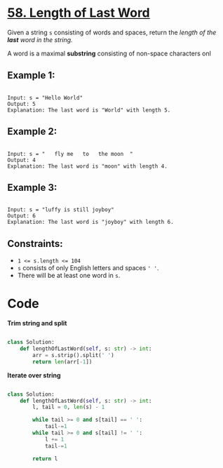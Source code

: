 # [58. Length of Last Word](https://leetcode.com/problems/length-of-last-word/description/?envType=study-plan-v2&envId=top-interview-150)

Given a string `s` consisting of words and spaces, return the _length of the **last** word in the string._

A word is a maximal **substring** consisting of non-space characters onl

## Example 1:

```

Input: s = "Hello World"
Output: 5
Explanation: The last word is "World" with length 5.

```

## Example 2:

```

Input: s = "   fly me   to   the moon  "
Output: 4
Explanation: The last word is "moon" with length 4.

```

## Example 3:

```

Input: s = "luffy is still joyboy"
Output: 6
Explanation: The last word is "joyboy" with length 6.

```

## Constraints:

- `1 <= s.length <= 104`
- `s` consists of only English letters and spaces `' '`.
- There will be at least one word in `s`.

# Code

**Trim string and split**

```python

class Solution:
    def lengthOfLastWord(self, s: str) -> int:
        arr = s.strip().split(' ')
        return len(arr[-1])

```

**Iterate over string**

```python

class Solution:
    def lengthOfLastWord(self, s: str) -> int:
        l, tail = 0, len(s) - 1

        while tail >= 0 and s[tail] == ' ':
            tail-=1
        while tail >= 0 and s[tail] != ' ':
            l += 1
            tail-=1

        return l

```
